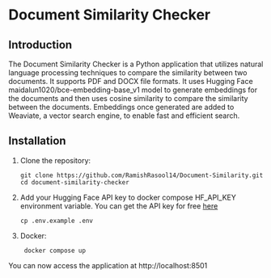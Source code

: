 # Document Similarity Checker

## Introduction

The Document Similarity Checker is a Python application that utilizes natural language processing techniques to compare the similarity between two documents. It supports PDF and DOCX file formats. It uses Hugging Face maidalun1020/bce-embedding-base_v1 model to generate embeddings for the documents and then uses cosine similarity to compare the similarity between the documents. Embeddings once generated are added to Weaviate, a vector search engine, to enable fast and efficient search.

## Installation

1. Clone the repository:
   ```shell
   git clone https://github.com/RamishRasool14/Document-Similarity.git
   cd document-similarity-checker
    ```

2. Add your Hugging Face API key to docker compose HF_API_KEY environment variable. You can get the API key for free [here](https://huggingface.co/docs/api-inference/en/quicktour)
   ```shell
   cp .env.example .env
   ```

3. Docker:
   ```shell
    docker compose up
    ```

You can now access the application at http://localhost:8501